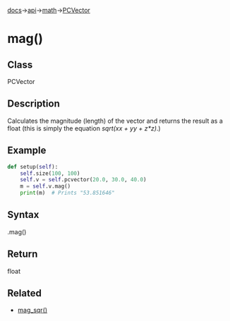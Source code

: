 [docs](/docs/)→[api](/docs/api)→[math](/docs/api/math/)→[PCVector](/docs/api/math/PCVector/PCVector.md)

# mag()

## Class

PCVector

## Description

Calculates the magnitude (length) of the vector and returns the result as a float (this is simply the equation _sqrt(x*x + y*y + z*z)_.)

## Example

```py
def setup(self):
    self.size(100, 100)
    self.v = self.pcvector(20.0, 30.0, 40.0)
    m = self.v.mag()
    print(m)  # Prints "53.851646"
```

## Syntax

.mag()

## Return

float

## Related

- [mag_sqr()](/docs/api/math/PCVector/PCVector_mag_sqr_.md)